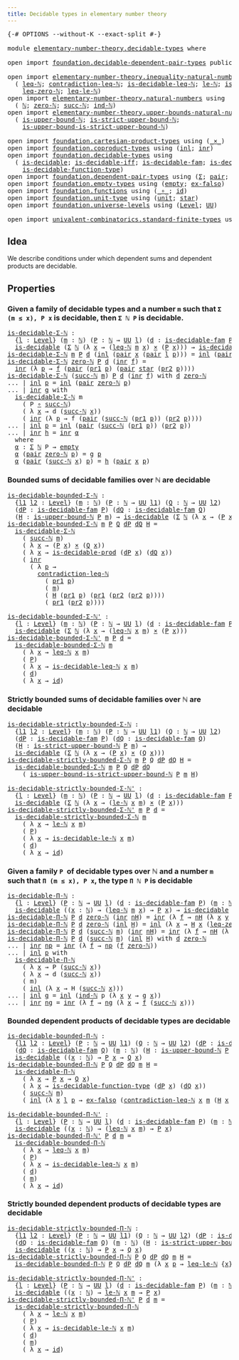 ```yaml
---
title: Decidable types in elementary number theory
---
```


<pre class="Agda"><a id="69" class="Symbol">{-#</a> <a id="73" class="Keyword">OPTIONS</a> <a id="81" class="Pragma">--without-K</a> <a id="93" class="Pragma">--exact-split</a> <a id="107" class="Symbol">#-}</a>

<a id="112" class="Keyword">module</a> <a id="119" href="elementary-number-theory.decidable-types.html" class="Module">elementary-number-theory.decidable-types</a> <a id="160" class="Keyword">where</a>

<a id="167" class="Keyword">open</a> <a id="172" class="Keyword">import</a> <a id="179" href="foundation.decidable-dependent-pair-types.html" class="Module">foundation.decidable-dependent-pair-types</a> <a id="221" class="Keyword">public</a>

<a id="229" class="Keyword">open</a> <a id="234" class="Keyword">import</a> <a id="241" href="elementary-number-theory.inequality-natural-numbers.html" class="Module">elementary-number-theory.inequality-natural-numbers</a> <a id="293" class="Keyword">using</a>
  <a id="301" class="Symbol">(</a> <a id="303" href="elementary-number-theory.inequality-natural-numbers.html#1662" class="Function">leq-ℕ</a><a id="308" class="Symbol">;</a> <a id="310" href="elementary-number-theory.inequality-natural-numbers.html#13013" class="Function">contradiction-leq-ℕ</a><a id="329" class="Symbol">;</a> <a id="331" href="elementary-number-theory.inequality-natural-numbers.html#3271" class="Function">is-decidable-leq-ℕ</a><a id="349" class="Symbol">;</a> <a id="351" href="elementary-number-theory.inequality-natural-numbers.html#2079" class="Function">le-ℕ</a><a id="355" class="Symbol">;</a> <a id="357" href="elementary-number-theory.inequality-natural-numbers.html#12041" class="Function">is-decidable-le-ℕ</a><a id="374" class="Symbol">;</a>
    <a id="380" href="elementary-number-theory.inequality-natural-numbers.html#2294" class="Function">leq-zero-ℕ</a><a id="390" class="Symbol">;</a> <a id="392" href="elementary-number-theory.inequality-natural-numbers.html#13281" class="Function">leq-le-ℕ</a><a id="400" class="Symbol">)</a>
<a id="402" class="Keyword">open</a> <a id="407" class="Keyword">import</a> <a id="414" href="elementary-number-theory.natural-numbers.html" class="Module">elementary-number-theory.natural-numbers</a> <a id="455" class="Keyword">using</a>
  <a id="463" class="Symbol">(</a> <a id="465" href="elementary-number-theory.natural-numbers.html#1548" class="Datatype">ℕ</a><a id="466" class="Symbol">;</a> <a id="468" href="elementary-number-theory.natural-numbers.html#1569" class="InductiveConstructor">zero-ℕ</a><a id="474" class="Symbol">;</a> <a id="476" href="elementary-number-theory.natural-numbers.html#1582" class="InductiveConstructor">succ-ℕ</a><a id="482" class="Symbol">;</a> <a id="484" href="elementary-number-theory.natural-numbers.html#2371" class="Function">ind-ℕ</a><a id="489" class="Symbol">)</a>
<a id="491" class="Keyword">open</a> <a id="496" class="Keyword">import</a> <a id="503" href="elementary-number-theory.upper-bounds-natural-numbers.html" class="Module">elementary-number-theory.upper-bounds-natural-numbers</a> <a id="557" class="Keyword">using</a>
  <a id="565" class="Symbol">(</a> <a id="567" href="elementary-number-theory.upper-bounds-natural-numbers.html#649" class="Function">is-upper-bound-ℕ</a><a id="583" class="Symbol">;</a> <a id="585" href="elementary-number-theory.upper-bounds-natural-numbers.html#801" class="Function">is-strict-upper-bound-ℕ</a><a id="608" class="Symbol">;</a>
    <a id="614" href="elementary-number-theory.upper-bounds-natural-numbers.html#1000" class="Function">is-upper-bound-is-strict-upper-bound-ℕ</a><a id="652" class="Symbol">)</a>

<a id="655" class="Keyword">open</a> <a id="660" class="Keyword">import</a> <a id="667" href="foundation.cartesian-product-types.html" class="Module">foundation.cartesian-product-types</a> <a id="702" class="Keyword">using</a> <a id="708" class="Symbol">(</a><a id="709" href="foundation-core.cartesian-product-types.html#590" class="Function Operator">_×_</a><a id="712" class="Symbol">)</a>
<a id="714" class="Keyword">open</a> <a id="719" class="Keyword">import</a> <a id="726" href="foundation.coproduct-types.html" class="Module">foundation.coproduct-types</a> <a id="753" class="Keyword">using</a> <a id="759" class="Symbol">(</a><a id="760" href="foundation.coproduct-types.html#1249" class="InductiveConstructor">inl</a><a id="763" class="Symbol">;</a> <a id="765" href="foundation.coproduct-types.html#1267" class="InductiveConstructor">inr</a><a id="768" class="Symbol">)</a>
<a id="770" class="Keyword">open</a> <a id="775" class="Keyword">import</a> <a id="782" href="foundation.decidable-types.html" class="Module">foundation.decidable-types</a> <a id="809" class="Keyword">using</a>
  <a id="817" class="Symbol">(</a> <a id="819" href="foundation.decidable-types.html#1915" class="Function">is-decidable</a><a id="831" class="Symbol">;</a> <a id="833" href="foundation.decidable-types.html#5041" class="Function">is-decidable-iff</a><a id="849" class="Symbol">;</a> <a id="851" href="foundation.decidable-types.html#1988" class="Function">is-decidable-fam</a><a id="867" class="Symbol">;</a> <a id="869" href="foundation.decidable-types.html#3314" class="Function">is-decidable-prod</a><a id="886" class="Symbol">;</a>
    <a id="892" href="foundation.decidable-types.html#3975" class="Function">is-decidable-function-type</a><a id="918" class="Symbol">)</a>
<a id="920" class="Keyword">open</a> <a id="925" class="Keyword">import</a> <a id="932" href="foundation.dependent-pair-types.html" class="Module">foundation.dependent-pair-types</a> <a id="964" class="Keyword">using</a> <a id="970" class="Symbol">(</a><a id="971" href="foundation-core.dependent-pair-types.html#515" class="Record">Σ</a><a id="972" class="Symbol">;</a> <a id="974" href="foundation-core.dependent-pair-types.html#588" class="InductiveConstructor">pair</a><a id="978" class="Symbol">;</a> <a id="980" href="foundation-core.dependent-pair-types.html#605" class="Field">pr1</a><a id="983" class="Symbol">;</a> <a id="985" href="foundation-core.dependent-pair-types.html#617" class="Field">pr2</a><a id="988" class="Symbol">)</a>
<a id="990" class="Keyword">open</a> <a id="995" class="Keyword">import</a> <a id="1002" href="foundation.empty-types.html" class="Module">foundation.empty-types</a> <a id="1025" class="Keyword">using</a> <a id="1031" class="Symbol">(</a><a id="1032" href="foundation-core.empty-types.html#1057" class="Datatype">empty</a><a id="1037" class="Symbol">;</a> <a id="1039" href="foundation-core.empty-types.html#1160" class="Function">ex-falso</a><a id="1047" class="Symbol">)</a>
<a id="1049" class="Keyword">open</a> <a id="1054" class="Keyword">import</a> <a id="1061" href="foundation.functions.html" class="Module">foundation.functions</a> <a id="1082" class="Keyword">using</a> <a id="1088" class="Symbol">(</a><a id="1089" href="foundation-core.functions.html#420" class="Function Operator">_∘_</a><a id="1092" class="Symbol">;</a> <a id="1094" href="foundation-core.functions.html#322" class="Function">id</a><a id="1096" class="Symbol">)</a>
<a id="1098" class="Keyword">open</a> <a id="1103" class="Keyword">import</a> <a id="1110" href="foundation.unit-type.html" class="Module">foundation.unit-type</a> <a id="1131" class="Keyword">using</a> <a id="1137" class="Symbol">(</a><a id="1138" href="foundation.unit-type.html#1084" class="Datatype">unit</a><a id="1142" class="Symbol">;</a> <a id="1144" href="foundation.unit-type.html#1108" class="InductiveConstructor">star</a><a id="1148" class="Symbol">)</a>
<a id="1150" class="Keyword">open</a> <a id="1155" class="Keyword">import</a> <a id="1162" href="foundation.universe-levels.html" class="Module">foundation.universe-levels</a> <a id="1189" class="Keyword">using</a> <a id="1195" class="Symbol">(</a><a id="1196" href="Agda.Primitive.html#597" class="Postulate">Level</a><a id="1201" class="Symbol">;</a> <a id="1203" href="foundation-core.universe-levels.html#235" class="Primitive">UU</a><a id="1205" class="Symbol">)</a>

<a id="1208" class="Keyword">open</a> <a id="1213" class="Keyword">import</a> <a id="1220" href="univalent-combinatorics.standard-finite-types.html" class="Module">univalent-combinatorics.standard-finite-types</a> <a id="1266" class="Keyword">using</a> <a id="1272" class="Symbol">(</a><a id="1273" href="univalent-combinatorics.standard-finite-types.html#2392" class="Function">Fin</a><a id="1276" class="Symbol">)</a>
</pre>
## Idea

We describe conditions under which dependent sums and dependent products are decidable.

## Properties

### Given a family of decidable types and a number `m` such that `Σ (m ≤ x), P x` is decidable, then `Σ ℕ P` is decidable.

<pre class="Agda"><a id="is-decidable-Σ-ℕ"></a><a id="1528" href="elementary-number-theory.decidable-types.html#1528" class="Function">is-decidable-Σ-ℕ</a> <a id="1545" class="Symbol">:</a>
  <a id="1549" class="Symbol">{</a><a id="1550" href="elementary-number-theory.decidable-types.html#1550" class="Bound">l</a> <a id="1552" class="Symbol">:</a> <a id="1554" href="Agda.Primitive.html#597" class="Postulate">Level</a><a id="1559" class="Symbol">}</a> <a id="1561" class="Symbol">(</a><a id="1562" href="elementary-number-theory.decidable-types.html#1562" class="Bound">m</a> <a id="1564" class="Symbol">:</a> <a id="1566" href="elementary-number-theory.natural-numbers.html#1548" class="Datatype">ℕ</a><a id="1567" class="Symbol">)</a> <a id="1569" class="Symbol">(</a><a id="1570" href="elementary-number-theory.decidable-types.html#1570" class="Bound">P</a> <a id="1572" class="Symbol">:</a> <a id="1574" href="elementary-number-theory.natural-numbers.html#1548" class="Datatype">ℕ</a> <a id="1576" class="Symbol">→</a> <a id="1578" href="foundation-core.universe-levels.html#235" class="Primitive">UU</a> <a id="1581" href="elementary-number-theory.decidable-types.html#1550" class="Bound">l</a><a id="1582" class="Symbol">)</a> <a id="1584" class="Symbol">(</a><a id="1585" href="elementary-number-theory.decidable-types.html#1585" class="Bound">d</a> <a id="1587" class="Symbol">:</a> <a id="1589" href="foundation.decidable-types.html#1988" class="Function">is-decidable-fam</a> <a id="1606" href="elementary-number-theory.decidable-types.html#1570" class="Bound">P</a><a id="1607" class="Symbol">)</a> <a id="1609" class="Symbol">→</a>
  <a id="1613" href="foundation.decidable-types.html#1915" class="Function">is-decidable</a> <a id="1626" class="Symbol">(</a><a id="1627" href="foundation-core.dependent-pair-types.html#515" class="Record">Σ</a> <a id="1629" href="elementary-number-theory.natural-numbers.html#1548" class="Datatype">ℕ</a> <a id="1631" class="Symbol">(λ</a> <a id="1634" href="elementary-number-theory.decidable-types.html#1634" class="Bound">x</a> <a id="1636" class="Symbol">→</a> <a id="1638" class="Symbol">(</a><a id="1639" href="elementary-number-theory.inequality-natural-numbers.html#1662" class="Function">leq-ℕ</a> <a id="1645" href="elementary-number-theory.decidable-types.html#1562" class="Bound">m</a> <a id="1647" href="elementary-number-theory.decidable-types.html#1634" class="Bound">x</a><a id="1648" class="Symbol">)</a> <a id="1650" href="foundation-core.cartesian-product-types.html#590" class="Function Operator">×</a> <a id="1652" class="Symbol">(</a><a id="1653" href="elementary-number-theory.decidable-types.html#1570" class="Bound">P</a> <a id="1655" href="elementary-number-theory.decidable-types.html#1634" class="Bound">x</a><a id="1656" class="Symbol">)))</a> <a id="1660" class="Symbol">→</a> <a id="1662" href="foundation.decidable-types.html#1915" class="Function">is-decidable</a> <a id="1675" class="Symbol">(</a><a id="1676" href="foundation-core.dependent-pair-types.html#515" class="Record">Σ</a> <a id="1678" href="elementary-number-theory.natural-numbers.html#1548" class="Datatype">ℕ</a> <a id="1680" href="elementary-number-theory.decidable-types.html#1570" class="Bound">P</a><a id="1681" class="Symbol">)</a>
<a id="1683" href="elementary-number-theory.decidable-types.html#1528" class="Function">is-decidable-Σ-ℕ</a> <a id="1700" href="elementary-number-theory.decidable-types.html#1700" class="Bound">m</a> <a id="1702" href="elementary-number-theory.decidable-types.html#1702" class="Bound">P</a> <a id="1704" href="elementary-number-theory.decidable-types.html#1704" class="Bound">d</a> <a id="1706" class="Symbol">(</a><a id="1707" href="foundation.coproduct-types.html#1249" class="InductiveConstructor">inl</a> <a id="1711" class="Symbol">(</a><a id="1712" href="foundation-core.dependent-pair-types.html#588" class="InductiveConstructor">pair</a> <a id="1717" href="elementary-number-theory.decidable-types.html#1717" class="Bound">x</a> <a id="1719" class="Symbol">(</a><a id="1720" href="foundation-core.dependent-pair-types.html#588" class="InductiveConstructor">pair</a> <a id="1725" href="elementary-number-theory.decidable-types.html#1725" class="Bound">l</a> <a id="1727" href="elementary-number-theory.decidable-types.html#1727" class="Bound">p</a><a id="1728" class="Symbol">)))</a> <a id="1732" class="Symbol">=</a> <a id="1734" href="foundation.coproduct-types.html#1249" class="InductiveConstructor">inl</a> <a id="1738" class="Symbol">(</a><a id="1739" href="foundation-core.dependent-pair-types.html#588" class="InductiveConstructor">pair</a> <a id="1744" href="elementary-number-theory.decidable-types.html#1717" class="Bound">x</a> <a id="1746" href="elementary-number-theory.decidable-types.html#1727" class="Bound">p</a><a id="1747" class="Symbol">)</a>
<a id="1749" href="elementary-number-theory.decidable-types.html#1528" class="Function">is-decidable-Σ-ℕ</a> <a id="1766" href="elementary-number-theory.natural-numbers.html#1569" class="InductiveConstructor">zero-ℕ</a> <a id="1773" href="elementary-number-theory.decidable-types.html#1773" class="Bound">P</a> <a id="1775" href="elementary-number-theory.decidable-types.html#1775" class="Bound">d</a> <a id="1777" class="Symbol">(</a><a id="1778" href="foundation.coproduct-types.html#1267" class="InductiveConstructor">inr</a> <a id="1782" href="elementary-number-theory.decidable-types.html#1782" class="Bound">f</a><a id="1783" class="Symbol">)</a> <a id="1785" class="Symbol">=</a>
  <a id="1789" href="foundation.coproduct-types.html#1267" class="InductiveConstructor">inr</a> <a id="1793" class="Symbol">(λ</a> <a id="1796" href="elementary-number-theory.decidable-types.html#1796" class="Bound">p</a> <a id="1798" class="Symbol">→</a> <a id="1800" href="elementary-number-theory.decidable-types.html#1782" class="Bound">f</a> <a id="1802" class="Symbol">(</a><a id="1803" href="foundation-core.dependent-pair-types.html#588" class="InductiveConstructor">pair</a> <a id="1808" class="Symbol">(</a><a id="1809" href="foundation-core.dependent-pair-types.html#605" class="Field">pr1</a> <a id="1813" href="elementary-number-theory.decidable-types.html#1796" class="Bound">p</a><a id="1814" class="Symbol">)</a> <a id="1816" class="Symbol">(</a><a id="1817" href="foundation-core.dependent-pair-types.html#588" class="InductiveConstructor">pair</a> <a id="1822" href="foundation.unit-type.html#1108" class="InductiveConstructor">star</a> <a id="1827" class="Symbol">(</a><a id="1828" href="foundation-core.dependent-pair-types.html#617" class="Field">pr2</a> <a id="1832" href="elementary-number-theory.decidable-types.html#1796" class="Bound">p</a><a id="1833" class="Symbol">))))</a>
<a id="1838" href="elementary-number-theory.decidable-types.html#1528" class="Function">is-decidable-Σ-ℕ</a> <a id="1855" class="Symbol">(</a><a id="1856" href="elementary-number-theory.natural-numbers.html#1582" class="InductiveConstructor">succ-ℕ</a> <a id="1863" href="elementary-number-theory.decidable-types.html#1863" class="Bound">m</a><a id="1864" class="Symbol">)</a> <a id="1866" href="elementary-number-theory.decidable-types.html#1866" class="Bound">P</a> <a id="1868" href="elementary-number-theory.decidable-types.html#1868" class="Bound">d</a> <a id="1870" class="Symbol">(</a><a id="1871" href="foundation.coproduct-types.html#1267" class="InductiveConstructor">inr</a> <a id="1875" href="elementary-number-theory.decidable-types.html#1875" class="Bound">f</a><a id="1876" class="Symbol">)</a> <a id="1878" class="Keyword">with</a> <a id="1883" href="elementary-number-theory.decidable-types.html#1868" class="Bound">d</a> <a id="1885" href="elementary-number-theory.natural-numbers.html#1569" class="InductiveConstructor">zero-ℕ</a>
<a id="1892" class="Symbol">...</a> <a id="1896" class="Symbol">|</a> <a id="1898" href="foundation.coproduct-types.html#1249" class="InductiveConstructor">inl</a> <a id="1902" href="elementary-number-theory.decidable-types.html#1902" class="Bound">p</a> <a id="1904" class="Symbol">=</a> <a id="1906" href="foundation.coproduct-types.html#1249" class="InductiveConstructor">inl</a> <a id="1910" class="Symbol">(</a><a id="1911" href="foundation-core.dependent-pair-types.html#588" class="InductiveConstructor">pair</a> <a id="1916" href="elementary-number-theory.natural-numbers.html#1569" class="InductiveConstructor">zero-ℕ</a> <a id="1923" href="elementary-number-theory.decidable-types.html#1902" class="Bound">p</a><a id="1924" class="Symbol">)</a>
<a id="1926" class="Symbol">...</a> <a id="1930" class="Symbol">|</a> <a id="1932" href="foundation.coproduct-types.html#1267" class="InductiveConstructor">inr</a> <a id="1936" href="elementary-number-theory.decidable-types.html#1936" class="Bound">g</a> <a id="1938" class="Keyword">with</a>
  <a id="1945" href="elementary-number-theory.decidable-types.html#1528" class="Function">is-decidable-Σ-ℕ</a> <a id="1962" class="Bound">m</a>
    <a id="1968" class="Symbol">(</a> <a id="1970" class="Bound">P</a> <a id="1972" href="foundation-core.functions.html#420" class="Function Operator">∘</a> <a id="1974" href="elementary-number-theory.natural-numbers.html#1582" class="InductiveConstructor">succ-ℕ</a><a id="1980" class="Symbol">)</a>
    <a id="1986" class="Symbol">(</a> <a id="1988" class="Symbol">λ</a> <a id="1990" href="elementary-number-theory.decidable-types.html#1990" class="Bound">x</a> <a id="1992" class="Symbol">→</a> <a id="1994" class="Bound">d</a> <a id="1996" class="Symbol">(</a><a id="1997" href="elementary-number-theory.natural-numbers.html#1582" class="InductiveConstructor">succ-ℕ</a> <a id="2004" href="elementary-number-theory.decidable-types.html#1990" class="Bound">x</a><a id="2005" class="Symbol">))</a>
    <a id="2012" class="Symbol">(</a> <a id="2014" href="foundation.coproduct-types.html#1267" class="InductiveConstructor">inr</a> <a id="2018" class="Symbol">(λ</a> <a id="2021" href="elementary-number-theory.decidable-types.html#2021" class="Bound">p</a> <a id="2023" class="Symbol">→</a> <a id="2025" class="Bound">f</a> <a id="2027" class="Symbol">(</a><a id="2028" href="foundation-core.dependent-pair-types.html#588" class="InductiveConstructor">pair</a> <a id="2033" class="Symbol">(</a><a id="2034" href="elementary-number-theory.natural-numbers.html#1582" class="InductiveConstructor">succ-ℕ</a> <a id="2041" class="Symbol">(</a><a id="2042" href="foundation-core.dependent-pair-types.html#605" class="Field">pr1</a> <a id="2046" href="elementary-number-theory.decidable-types.html#2021" class="Bound">p</a><a id="2047" class="Symbol">))</a> <a id="2050" class="Symbol">(</a><a id="2051" href="foundation-core.dependent-pair-types.html#617" class="Field">pr2</a> <a id="2055" href="elementary-number-theory.decidable-types.html#2021" class="Bound">p</a><a id="2056" class="Symbol">))))</a>
<a id="2061" class="Symbol">...</a> <a id="2065" class="Symbol">|</a> <a id="2067" href="foundation.coproduct-types.html#1249" class="InductiveConstructor">inl</a> <a id="2071" href="elementary-number-theory.decidable-types.html#2071" class="Bound">p</a> <a id="2073" class="Symbol">=</a> <a id="2075" href="foundation.coproduct-types.html#1249" class="InductiveConstructor">inl</a> <a id="2079" class="Symbol">(</a><a id="2080" href="foundation-core.dependent-pair-types.html#588" class="InductiveConstructor">pair</a> <a id="2085" class="Symbol">(</a><a id="2086" href="elementary-number-theory.natural-numbers.html#1582" class="InductiveConstructor">succ-ℕ</a> <a id="2093" class="Symbol">(</a><a id="2094" href="foundation-core.dependent-pair-types.html#605" class="Field">pr1</a> <a id="2098" href="elementary-number-theory.decidable-types.html#2071" class="Bound">p</a><a id="2099" class="Symbol">))</a> <a id="2102" class="Symbol">(</a><a id="2103" href="foundation-core.dependent-pair-types.html#617" class="Field">pr2</a> <a id="2107" href="elementary-number-theory.decidable-types.html#2071" class="Bound">p</a><a id="2108" class="Symbol">))</a>
<a id="2111" class="Symbol">...</a> <a id="2115" class="Symbol">|</a> <a id="2117" href="foundation.coproduct-types.html#1267" class="InductiveConstructor">inr</a> <a id="2121" href="elementary-number-theory.decidable-types.html#2121" class="Bound">h</a> <a id="2123" class="Symbol">=</a> <a id="2125" href="foundation.coproduct-types.html#1267" class="InductiveConstructor">inr</a> <a id="2129" href="elementary-number-theory.decidable-types.html#2141" class="Function">α</a>
  <a id="2133" class="Keyword">where</a>
  <a id="2141" href="elementary-number-theory.decidable-types.html#2141" class="Function">α</a> <a id="2143" class="Symbol">:</a> <a id="2145" href="foundation-core.dependent-pair-types.html#515" class="Record">Σ</a> <a id="2147" href="elementary-number-theory.natural-numbers.html#1548" class="Datatype">ℕ</a> <a id="2149" class="Bound">P</a> <a id="2151" class="Symbol">→</a> <a id="2153" href="foundation-core.empty-types.html#1057" class="Datatype">empty</a>
  <a id="2161" href="elementary-number-theory.decidable-types.html#2141" class="Function">α</a> <a id="2163" class="Symbol">(</a><a id="2164" href="foundation-core.dependent-pair-types.html#588" class="InductiveConstructor">pair</a> <a id="2169" href="elementary-number-theory.natural-numbers.html#1569" class="InductiveConstructor">zero-ℕ</a> <a id="2176" href="elementary-number-theory.decidable-types.html#2176" class="Bound">p</a><a id="2177" class="Symbol">)</a> <a id="2179" class="Symbol">=</a> <a id="2181" class="Bound">g</a> <a id="2183" href="elementary-number-theory.decidable-types.html#2176" class="Bound">p</a>
  <a id="2187" href="elementary-number-theory.decidable-types.html#2141" class="Function">α</a> <a id="2189" class="Symbol">(</a><a id="2190" href="foundation-core.dependent-pair-types.html#588" class="InductiveConstructor">pair</a> <a id="2195" class="Symbol">(</a><a id="2196" href="elementary-number-theory.natural-numbers.html#1582" class="InductiveConstructor">succ-ℕ</a> <a id="2203" href="elementary-number-theory.decidable-types.html#2203" class="Bound">x</a><a id="2204" class="Symbol">)</a> <a id="2206" href="elementary-number-theory.decidable-types.html#2206" class="Bound">p</a><a id="2207" class="Symbol">)</a> <a id="2209" class="Symbol">=</a> <a id="2211" href="elementary-number-theory.decidable-types.html#2121" class="Bound">h</a> <a id="2213" class="Symbol">(</a><a id="2214" href="foundation-core.dependent-pair-types.html#588" class="InductiveConstructor">pair</a> <a id="2219" href="elementary-number-theory.decidable-types.html#2203" class="Bound">x</a> <a id="2221" href="elementary-number-theory.decidable-types.html#2206" class="Bound">p</a><a id="2222" class="Symbol">)</a>
</pre>
### Bounded sums of decidable families over ℕ are decidable

<pre class="Agda"><a id="is-decidable-bounded-Σ-ℕ"></a><a id="2298" href="elementary-number-theory.decidable-types.html#2298" class="Function">is-decidable-bounded-Σ-ℕ</a> <a id="2323" class="Symbol">:</a>
  <a id="2327" class="Symbol">{</a><a id="2328" href="elementary-number-theory.decidable-types.html#2328" class="Bound">l1</a> <a id="2331" href="elementary-number-theory.decidable-types.html#2331" class="Bound">l2</a> <a id="2334" class="Symbol">:</a> <a id="2336" href="Agda.Primitive.html#597" class="Postulate">Level</a><a id="2341" class="Symbol">}</a> <a id="2343" class="Symbol">(</a><a id="2344" href="elementary-number-theory.decidable-types.html#2344" class="Bound">m</a> <a id="2346" class="Symbol">:</a> <a id="2348" href="elementary-number-theory.natural-numbers.html#1548" class="Datatype">ℕ</a><a id="2349" class="Symbol">)</a> <a id="2351" class="Symbol">(</a><a id="2352" href="elementary-number-theory.decidable-types.html#2352" class="Bound">P</a> <a id="2354" class="Symbol">:</a> <a id="2356" href="elementary-number-theory.natural-numbers.html#1548" class="Datatype">ℕ</a> <a id="2358" class="Symbol">→</a> <a id="2360" href="foundation-core.universe-levels.html#235" class="Primitive">UU</a> <a id="2363" href="elementary-number-theory.decidable-types.html#2328" class="Bound">l1</a><a id="2365" class="Symbol">)</a> <a id="2367" class="Symbol">(</a><a id="2368" href="elementary-number-theory.decidable-types.html#2368" class="Bound">Q</a> <a id="2370" class="Symbol">:</a> <a id="2372" href="elementary-number-theory.natural-numbers.html#1548" class="Datatype">ℕ</a> <a id="2374" class="Symbol">→</a> <a id="2376" href="foundation-core.universe-levels.html#235" class="Primitive">UU</a> <a id="2379" href="elementary-number-theory.decidable-types.html#2331" class="Bound">l2</a><a id="2381" class="Symbol">)</a>
  <a id="2385" class="Symbol">(</a><a id="2386" href="elementary-number-theory.decidable-types.html#2386" class="Bound">dP</a> <a id="2389" class="Symbol">:</a> <a id="2391" href="foundation.decidable-types.html#1988" class="Function">is-decidable-fam</a> <a id="2408" href="elementary-number-theory.decidable-types.html#2352" class="Bound">P</a><a id="2409" class="Symbol">)</a> <a id="2411" class="Symbol">(</a><a id="2412" href="elementary-number-theory.decidable-types.html#2412" class="Bound">dQ</a> <a id="2415" class="Symbol">:</a> <a id="2417" href="foundation.decidable-types.html#1988" class="Function">is-decidable-fam</a> <a id="2434" href="elementary-number-theory.decidable-types.html#2368" class="Bound">Q</a><a id="2435" class="Symbol">)</a>
  <a id="2439" class="Symbol">(</a><a id="2440" href="elementary-number-theory.decidable-types.html#2440" class="Bound">H</a> <a id="2442" class="Symbol">:</a> <a id="2444" href="elementary-number-theory.upper-bounds-natural-numbers.html#649" class="Function">is-upper-bound-ℕ</a> <a id="2461" href="elementary-number-theory.decidable-types.html#2352" class="Bound">P</a> <a id="2463" href="elementary-number-theory.decidable-types.html#2344" class="Bound">m</a><a id="2464" class="Symbol">)</a> <a id="2466" class="Symbol">→</a> <a id="2468" href="foundation.decidable-types.html#1915" class="Function">is-decidable</a> <a id="2481" class="Symbol">(</a><a id="2482" href="foundation-core.dependent-pair-types.html#515" class="Record">Σ</a> <a id="2484" href="elementary-number-theory.natural-numbers.html#1548" class="Datatype">ℕ</a> <a id="2486" class="Symbol">(λ</a> <a id="2489" href="elementary-number-theory.decidable-types.html#2489" class="Bound">x</a> <a id="2491" class="Symbol">→</a> <a id="2493" class="Symbol">(</a><a id="2494" href="elementary-number-theory.decidable-types.html#2352" class="Bound">P</a> <a id="2496" href="elementary-number-theory.decidable-types.html#2489" class="Bound">x</a><a id="2497" class="Symbol">)</a> <a id="2499" href="foundation-core.cartesian-product-types.html#590" class="Function Operator">×</a> <a id="2501" class="Symbol">(</a><a id="2502" href="elementary-number-theory.decidable-types.html#2368" class="Bound">Q</a> <a id="2504" href="elementary-number-theory.decidable-types.html#2489" class="Bound">x</a><a id="2505" class="Symbol">)))</a>
<a id="2509" href="elementary-number-theory.decidable-types.html#2298" class="Function">is-decidable-bounded-Σ-ℕ</a> <a id="2534" href="elementary-number-theory.decidable-types.html#2534" class="Bound">m</a> <a id="2536" href="elementary-number-theory.decidable-types.html#2536" class="Bound">P</a> <a id="2538" href="elementary-number-theory.decidable-types.html#2538" class="Bound">Q</a> <a id="2540" href="elementary-number-theory.decidable-types.html#2540" class="Bound">dP</a> <a id="2543" href="elementary-number-theory.decidable-types.html#2543" class="Bound">dQ</a> <a id="2546" href="elementary-number-theory.decidable-types.html#2546" class="Bound">H</a> <a id="2548" class="Symbol">=</a>
  <a id="2552" href="elementary-number-theory.decidable-types.html#1528" class="Function">is-decidable-Σ-ℕ</a>
    <a id="2573" class="Symbol">(</a> <a id="2575" href="elementary-number-theory.natural-numbers.html#1582" class="InductiveConstructor">succ-ℕ</a> <a id="2582" href="elementary-number-theory.decidable-types.html#2534" class="Bound">m</a><a id="2583" class="Symbol">)</a>
    <a id="2589" class="Symbol">(</a> <a id="2591" class="Symbol">λ</a> <a id="2593" href="elementary-number-theory.decidable-types.html#2593" class="Bound">x</a> <a id="2595" class="Symbol">→</a> <a id="2597" class="Symbol">(</a><a id="2598" href="elementary-number-theory.decidable-types.html#2536" class="Bound">P</a> <a id="2600" href="elementary-number-theory.decidable-types.html#2593" class="Bound">x</a><a id="2601" class="Symbol">)</a> <a id="2603" href="foundation-core.cartesian-product-types.html#590" class="Function Operator">×</a> <a id="2605" class="Symbol">(</a><a id="2606" href="elementary-number-theory.decidable-types.html#2538" class="Bound">Q</a> <a id="2608" href="elementary-number-theory.decidable-types.html#2593" class="Bound">x</a><a id="2609" class="Symbol">))</a>
    <a id="2616" class="Symbol">(</a> <a id="2618" class="Symbol">λ</a> <a id="2620" href="elementary-number-theory.decidable-types.html#2620" class="Bound">x</a> <a id="2622" class="Symbol">→</a> <a id="2624" href="foundation.decidable-types.html#3314" class="Function">is-decidable-prod</a> <a id="2642" class="Symbol">(</a><a id="2643" href="elementary-number-theory.decidable-types.html#2540" class="Bound">dP</a> <a id="2646" href="elementary-number-theory.decidable-types.html#2620" class="Bound">x</a><a id="2647" class="Symbol">)</a> <a id="2649" class="Symbol">(</a><a id="2650" href="elementary-number-theory.decidable-types.html#2543" class="Bound">dQ</a> <a id="2653" href="elementary-number-theory.decidable-types.html#2620" class="Bound">x</a><a id="2654" class="Symbol">))</a>
    <a id="2661" class="Symbol">(</a> <a id="2663" href="foundation.coproduct-types.html#1267" class="InductiveConstructor">inr</a>
      <a id="2673" class="Symbol">(</a> <a id="2675" class="Symbol">λ</a> <a id="2677" href="elementary-number-theory.decidable-types.html#2677" class="Bound">p</a> <a id="2679" class="Symbol">→</a>
        <a id="2689" href="elementary-number-theory.inequality-natural-numbers.html#13013" class="Function">contradiction-leq-ℕ</a>
          <a id="2719" class="Symbol">(</a> <a id="2721" href="foundation-core.dependent-pair-types.html#605" class="Field">pr1</a> <a id="2725" href="elementary-number-theory.decidable-types.html#2677" class="Bound">p</a><a id="2726" class="Symbol">)</a>
          <a id="2738" class="Symbol">(</a> <a id="2740" href="elementary-number-theory.decidable-types.html#2534" class="Bound">m</a><a id="2741" class="Symbol">)</a>
          <a id="2753" class="Symbol">(</a> <a id="2755" href="elementary-number-theory.decidable-types.html#2546" class="Bound">H</a> <a id="2757" class="Symbol">(</a><a id="2758" href="foundation-core.dependent-pair-types.html#605" class="Field">pr1</a> <a id="2762" href="elementary-number-theory.decidable-types.html#2677" class="Bound">p</a><a id="2763" class="Symbol">)</a> <a id="2765" class="Symbol">(</a><a id="2766" href="foundation-core.dependent-pair-types.html#605" class="Field">pr1</a> <a id="2770" class="Symbol">(</a><a id="2771" href="foundation-core.dependent-pair-types.html#617" class="Field">pr2</a> <a id="2775" class="Symbol">(</a><a id="2776" href="foundation-core.dependent-pair-types.html#617" class="Field">pr2</a> <a id="2780" href="elementary-number-theory.decidable-types.html#2677" class="Bound">p</a><a id="2781" class="Symbol">))))</a>
          <a id="2796" class="Symbol">(</a> <a id="2798" href="foundation-core.dependent-pair-types.html#605" class="Field">pr1</a> <a id="2802" class="Symbol">(</a><a id="2803" href="foundation-core.dependent-pair-types.html#617" class="Field">pr2</a> <a id="2807" href="elementary-number-theory.decidable-types.html#2677" class="Bound">p</a><a id="2808" class="Symbol">))))</a>

<a id="is-decidable-bounded-Σ-ℕ&#39;"></a><a id="2814" href="elementary-number-theory.decidable-types.html#2814" class="Function">is-decidable-bounded-Σ-ℕ&#39;</a> <a id="2840" class="Symbol">:</a>
  <a id="2844" class="Symbol">{</a><a id="2845" href="elementary-number-theory.decidable-types.html#2845" class="Bound">l</a> <a id="2847" class="Symbol">:</a> <a id="2849" href="Agda.Primitive.html#597" class="Postulate">Level</a><a id="2854" class="Symbol">}</a> <a id="2856" class="Symbol">(</a><a id="2857" href="elementary-number-theory.decidable-types.html#2857" class="Bound">m</a> <a id="2859" class="Symbol">:</a> <a id="2861" href="elementary-number-theory.natural-numbers.html#1548" class="Datatype">ℕ</a><a id="2862" class="Symbol">)</a> <a id="2864" class="Symbol">(</a><a id="2865" href="elementary-number-theory.decidable-types.html#2865" class="Bound">P</a> <a id="2867" class="Symbol">:</a> <a id="2869" href="elementary-number-theory.natural-numbers.html#1548" class="Datatype">ℕ</a> <a id="2871" class="Symbol">→</a> <a id="2873" href="foundation-core.universe-levels.html#235" class="Primitive">UU</a> <a id="2876" href="elementary-number-theory.decidable-types.html#2845" class="Bound">l</a><a id="2877" class="Symbol">)</a> <a id="2879" class="Symbol">(</a><a id="2880" href="elementary-number-theory.decidable-types.html#2880" class="Bound">d</a> <a id="2882" class="Symbol">:</a> <a id="2884" href="foundation.decidable-types.html#1988" class="Function">is-decidable-fam</a> <a id="2901" href="elementary-number-theory.decidable-types.html#2865" class="Bound">P</a><a id="2902" class="Symbol">)</a> <a id="2904" class="Symbol">→</a>
  <a id="2908" href="foundation.decidable-types.html#1915" class="Function">is-decidable</a> <a id="2921" class="Symbol">(</a><a id="2922" href="foundation-core.dependent-pair-types.html#515" class="Record">Σ</a> <a id="2924" href="elementary-number-theory.natural-numbers.html#1548" class="Datatype">ℕ</a> <a id="2926" class="Symbol">(λ</a> <a id="2929" href="elementary-number-theory.decidable-types.html#2929" class="Bound">x</a> <a id="2931" class="Symbol">→</a> <a id="2933" class="Symbol">(</a><a id="2934" href="elementary-number-theory.inequality-natural-numbers.html#1662" class="Function">leq-ℕ</a> <a id="2940" href="elementary-number-theory.decidable-types.html#2929" class="Bound">x</a> <a id="2942" href="elementary-number-theory.decidable-types.html#2857" class="Bound">m</a><a id="2943" class="Symbol">)</a> <a id="2945" href="foundation-core.cartesian-product-types.html#590" class="Function Operator">×</a> <a id="2947" class="Symbol">(</a><a id="2948" href="elementary-number-theory.decidable-types.html#2865" class="Bound">P</a> <a id="2950" href="elementary-number-theory.decidable-types.html#2929" class="Bound">x</a><a id="2951" class="Symbol">)))</a>
<a id="2955" href="elementary-number-theory.decidable-types.html#2814" class="Function">is-decidable-bounded-Σ-ℕ&#39;</a> <a id="2981" href="elementary-number-theory.decidable-types.html#2981" class="Bound">m</a> <a id="2983" href="elementary-number-theory.decidable-types.html#2983" class="Bound">P</a> <a id="2985" href="elementary-number-theory.decidable-types.html#2985" class="Bound">d</a> <a id="2987" class="Symbol">=</a>
  <a id="2991" href="elementary-number-theory.decidable-types.html#2298" class="Function">is-decidable-bounded-Σ-ℕ</a> <a id="3016" href="elementary-number-theory.decidable-types.html#2981" class="Bound">m</a>
    <a id="3022" class="Symbol">(</a> <a id="3024" class="Symbol">λ</a> <a id="3026" href="elementary-number-theory.decidable-types.html#3026" class="Bound">x</a> <a id="3028" class="Symbol">→</a> <a id="3030" href="elementary-number-theory.inequality-natural-numbers.html#1662" class="Function">leq-ℕ</a> <a id="3036" href="elementary-number-theory.decidable-types.html#3026" class="Bound">x</a> <a id="3038" href="elementary-number-theory.decidable-types.html#2981" class="Bound">m</a><a id="3039" class="Symbol">)</a>
    <a id="3045" class="Symbol">(</a> <a id="3047" href="elementary-number-theory.decidable-types.html#2983" class="Bound">P</a><a id="3048" class="Symbol">)</a>
    <a id="3054" class="Symbol">(</a> <a id="3056" class="Symbol">λ</a> <a id="3058" href="elementary-number-theory.decidable-types.html#3058" class="Bound">x</a> <a id="3060" class="Symbol">→</a> <a id="3062" href="elementary-number-theory.inequality-natural-numbers.html#3271" class="Function">is-decidable-leq-ℕ</a> <a id="3081" href="elementary-number-theory.decidable-types.html#3058" class="Bound">x</a> <a id="3083" href="elementary-number-theory.decidable-types.html#2981" class="Bound">m</a><a id="3084" class="Symbol">)</a>
    <a id="3090" class="Symbol">(</a> <a id="3092" href="elementary-number-theory.decidable-types.html#2985" class="Bound">d</a><a id="3093" class="Symbol">)</a>
    <a id="3099" class="Symbol">(</a> <a id="3101" class="Symbol">λ</a> <a id="3103" href="elementary-number-theory.decidable-types.html#3103" class="Bound">x</a> <a id="3105" class="Symbol">→</a> <a id="3107" href="foundation-core.functions.html#322" class="Function">id</a><a id="3109" class="Symbol">)</a>
</pre>
### Strictly bounded sums of decidable families over ℕ are decidable

<pre class="Agda"><a id="is-decidable-strictly-bounded-Σ-ℕ"></a><a id="3194" href="elementary-number-theory.decidable-types.html#3194" class="Function">is-decidable-strictly-bounded-Σ-ℕ</a> <a id="3228" class="Symbol">:</a>
  <a id="3232" class="Symbol">{</a><a id="3233" href="elementary-number-theory.decidable-types.html#3233" class="Bound">l1</a> <a id="3236" href="elementary-number-theory.decidable-types.html#3236" class="Bound">l2</a> <a id="3239" class="Symbol">:</a> <a id="3241" href="Agda.Primitive.html#597" class="Postulate">Level</a><a id="3246" class="Symbol">}</a> <a id="3248" class="Symbol">(</a><a id="3249" href="elementary-number-theory.decidable-types.html#3249" class="Bound">m</a> <a id="3251" class="Symbol">:</a> <a id="3253" href="elementary-number-theory.natural-numbers.html#1548" class="Datatype">ℕ</a><a id="3254" class="Symbol">)</a> <a id="3256" class="Symbol">(</a><a id="3257" href="elementary-number-theory.decidable-types.html#3257" class="Bound">P</a> <a id="3259" class="Symbol">:</a> <a id="3261" href="elementary-number-theory.natural-numbers.html#1548" class="Datatype">ℕ</a> <a id="3263" class="Symbol">→</a> <a id="3265" href="foundation-core.universe-levels.html#235" class="Primitive">UU</a> <a id="3268" href="elementary-number-theory.decidable-types.html#3233" class="Bound">l1</a><a id="3270" class="Symbol">)</a> <a id="3272" class="Symbol">(</a><a id="3273" href="elementary-number-theory.decidable-types.html#3273" class="Bound">Q</a> <a id="3275" class="Symbol">:</a> <a id="3277" href="elementary-number-theory.natural-numbers.html#1548" class="Datatype">ℕ</a> <a id="3279" class="Symbol">→</a> <a id="3281" href="foundation-core.universe-levels.html#235" class="Primitive">UU</a> <a id="3284" href="elementary-number-theory.decidable-types.html#3236" class="Bound">l2</a><a id="3286" class="Symbol">)</a>
  <a id="3290" class="Symbol">(</a><a id="3291" href="elementary-number-theory.decidable-types.html#3291" class="Bound">dP</a> <a id="3294" class="Symbol">:</a> <a id="3296" href="foundation.decidable-types.html#1988" class="Function">is-decidable-fam</a> <a id="3313" href="elementary-number-theory.decidable-types.html#3257" class="Bound">P</a><a id="3314" class="Symbol">)</a> <a id="3316" class="Symbol">(</a><a id="3317" href="elementary-number-theory.decidable-types.html#3317" class="Bound">dQ</a> <a id="3320" class="Symbol">:</a> <a id="3322" href="foundation.decidable-types.html#1988" class="Function">is-decidable-fam</a> <a id="3339" href="elementary-number-theory.decidable-types.html#3273" class="Bound">Q</a><a id="3340" class="Symbol">)</a>
  <a id="3344" class="Symbol">(</a><a id="3345" href="elementary-number-theory.decidable-types.html#3345" class="Bound">H</a> <a id="3347" class="Symbol">:</a> <a id="3349" href="elementary-number-theory.upper-bounds-natural-numbers.html#801" class="Function">is-strict-upper-bound-ℕ</a> <a id="3373" href="elementary-number-theory.decidable-types.html#3257" class="Bound">P</a> <a id="3375" href="elementary-number-theory.decidable-types.html#3249" class="Bound">m</a><a id="3376" class="Symbol">)</a> <a id="3378" class="Symbol">→</a>
  <a id="3382" href="foundation.decidable-types.html#1915" class="Function">is-decidable</a> <a id="3395" class="Symbol">(</a><a id="3396" href="foundation-core.dependent-pair-types.html#515" class="Record">Σ</a> <a id="3398" href="elementary-number-theory.natural-numbers.html#1548" class="Datatype">ℕ</a> <a id="3400" class="Symbol">(λ</a> <a id="3403" href="elementary-number-theory.decidable-types.html#3403" class="Bound">x</a> <a id="3405" class="Symbol">→</a> <a id="3407" class="Symbol">(</a><a id="3408" href="elementary-number-theory.decidable-types.html#3257" class="Bound">P</a> <a id="3410" href="elementary-number-theory.decidable-types.html#3403" class="Bound">x</a><a id="3411" class="Symbol">)</a> <a id="3413" href="foundation-core.cartesian-product-types.html#590" class="Function Operator">×</a> <a id="3415" class="Symbol">(</a><a id="3416" href="elementary-number-theory.decidable-types.html#3273" class="Bound">Q</a> <a id="3418" href="elementary-number-theory.decidable-types.html#3403" class="Bound">x</a><a id="3419" class="Symbol">)))</a>
<a id="3423" href="elementary-number-theory.decidable-types.html#3194" class="Function">is-decidable-strictly-bounded-Σ-ℕ</a> <a id="3457" href="elementary-number-theory.decidable-types.html#3457" class="Bound">m</a> <a id="3459" href="elementary-number-theory.decidable-types.html#3459" class="Bound">P</a> <a id="3461" href="elementary-number-theory.decidable-types.html#3461" class="Bound">Q</a> <a id="3463" href="elementary-number-theory.decidable-types.html#3463" class="Bound">dP</a> <a id="3466" href="elementary-number-theory.decidable-types.html#3466" class="Bound">dQ</a> <a id="3469" href="elementary-number-theory.decidable-types.html#3469" class="Bound">H</a> <a id="3471" class="Symbol">=</a>
  <a id="3475" href="elementary-number-theory.decidable-types.html#2298" class="Function">is-decidable-bounded-Σ-ℕ</a> <a id="3500" href="elementary-number-theory.decidable-types.html#3457" class="Bound">m</a> <a id="3502" href="elementary-number-theory.decidable-types.html#3459" class="Bound">P</a> <a id="3504" href="elementary-number-theory.decidable-types.html#3461" class="Bound">Q</a> <a id="3506" href="elementary-number-theory.decidable-types.html#3463" class="Bound">dP</a> <a id="3509" href="elementary-number-theory.decidable-types.html#3466" class="Bound">dQ</a>
    <a id="3516" class="Symbol">(</a> <a id="3518" href="elementary-number-theory.upper-bounds-natural-numbers.html#1000" class="Function">is-upper-bound-is-strict-upper-bound-ℕ</a> <a id="3557" href="elementary-number-theory.decidable-types.html#3459" class="Bound">P</a> <a id="3559" href="elementary-number-theory.decidable-types.html#3457" class="Bound">m</a> <a id="3561" href="elementary-number-theory.decidable-types.html#3469" class="Bound">H</a><a id="3562" class="Symbol">)</a>

<a id="is-decidable-strictly-bounded-Σ-ℕ&#39;"></a><a id="3565" href="elementary-number-theory.decidable-types.html#3565" class="Function">is-decidable-strictly-bounded-Σ-ℕ&#39;</a> <a id="3600" class="Symbol">:</a>
  <a id="3604" class="Symbol">{</a><a id="3605" href="elementary-number-theory.decidable-types.html#3605" class="Bound">l</a> <a id="3607" class="Symbol">:</a> <a id="3609" href="Agda.Primitive.html#597" class="Postulate">Level</a><a id="3614" class="Symbol">}</a> <a id="3616" class="Symbol">(</a><a id="3617" href="elementary-number-theory.decidable-types.html#3617" class="Bound">m</a> <a id="3619" class="Symbol">:</a> <a id="3621" href="elementary-number-theory.natural-numbers.html#1548" class="Datatype">ℕ</a><a id="3622" class="Symbol">)</a> <a id="3624" class="Symbol">(</a><a id="3625" href="elementary-number-theory.decidable-types.html#3625" class="Bound">P</a> <a id="3627" class="Symbol">:</a> <a id="3629" href="elementary-number-theory.natural-numbers.html#1548" class="Datatype">ℕ</a> <a id="3631" class="Symbol">→</a> <a id="3633" href="foundation-core.universe-levels.html#235" class="Primitive">UU</a> <a id="3636" href="elementary-number-theory.decidable-types.html#3605" class="Bound">l</a><a id="3637" class="Symbol">)</a> <a id="3639" class="Symbol">(</a><a id="3640" href="elementary-number-theory.decidable-types.html#3640" class="Bound">d</a> <a id="3642" class="Symbol">:</a> <a id="3644" href="foundation.decidable-types.html#1988" class="Function">is-decidable-fam</a> <a id="3661" href="elementary-number-theory.decidable-types.html#3625" class="Bound">P</a><a id="3662" class="Symbol">)</a> <a id="3664" class="Symbol">→</a>
  <a id="3668" href="foundation.decidable-types.html#1915" class="Function">is-decidable</a> <a id="3681" class="Symbol">(</a><a id="3682" href="foundation-core.dependent-pair-types.html#515" class="Record">Σ</a> <a id="3684" href="elementary-number-theory.natural-numbers.html#1548" class="Datatype">ℕ</a> <a id="3686" class="Symbol">(λ</a> <a id="3689" href="elementary-number-theory.decidable-types.html#3689" class="Bound">x</a> <a id="3691" class="Symbol">→</a> <a id="3693" class="Symbol">(</a><a id="3694" href="elementary-number-theory.inequality-natural-numbers.html#2079" class="Function">le-ℕ</a> <a id="3699" href="elementary-number-theory.decidable-types.html#3689" class="Bound">x</a> <a id="3701" href="elementary-number-theory.decidable-types.html#3617" class="Bound">m</a><a id="3702" class="Symbol">)</a> <a id="3704" href="foundation-core.cartesian-product-types.html#590" class="Function Operator">×</a> <a id="3706" class="Symbol">(</a><a id="3707" href="elementary-number-theory.decidable-types.html#3625" class="Bound">P</a> <a id="3709" href="elementary-number-theory.decidable-types.html#3689" class="Bound">x</a><a id="3710" class="Symbol">)))</a>
<a id="3714" href="elementary-number-theory.decidable-types.html#3565" class="Function">is-decidable-strictly-bounded-Σ-ℕ&#39;</a> <a id="3749" href="elementary-number-theory.decidable-types.html#3749" class="Bound">m</a> <a id="3751" href="elementary-number-theory.decidable-types.html#3751" class="Bound">P</a> <a id="3753" href="elementary-number-theory.decidable-types.html#3753" class="Bound">d</a> <a id="3755" class="Symbol">=</a>
  <a id="3759" href="elementary-number-theory.decidable-types.html#3194" class="Function">is-decidable-strictly-bounded-Σ-ℕ</a> <a id="3793" href="elementary-number-theory.decidable-types.html#3749" class="Bound">m</a>
    <a id="3799" class="Symbol">(</a> <a id="3801" class="Symbol">λ</a> <a id="3803" href="elementary-number-theory.decidable-types.html#3803" class="Bound">x</a> <a id="3805" class="Symbol">→</a> <a id="3807" href="elementary-number-theory.inequality-natural-numbers.html#2079" class="Function">le-ℕ</a> <a id="3812" href="elementary-number-theory.decidable-types.html#3803" class="Bound">x</a> <a id="3814" href="elementary-number-theory.decidable-types.html#3749" class="Bound">m</a><a id="3815" class="Symbol">)</a>
    <a id="3821" class="Symbol">(</a> <a id="3823" href="elementary-number-theory.decidable-types.html#3751" class="Bound">P</a><a id="3824" class="Symbol">)</a>
    <a id="3830" class="Symbol">(</a> <a id="3832" class="Symbol">λ</a> <a id="3834" href="elementary-number-theory.decidable-types.html#3834" class="Bound">x</a> <a id="3836" class="Symbol">→</a> <a id="3838" href="elementary-number-theory.inequality-natural-numbers.html#12041" class="Function">is-decidable-le-ℕ</a> <a id="3856" href="elementary-number-theory.decidable-types.html#3834" class="Bound">x</a> <a id="3858" href="elementary-number-theory.decidable-types.html#3749" class="Bound">m</a><a id="3859" class="Symbol">)</a>
    <a id="3865" class="Symbol">(</a> <a id="3867" href="elementary-number-theory.decidable-types.html#3753" class="Bound">d</a><a id="3868" class="Symbol">)</a>
    <a id="3874" class="Symbol">(</a> <a id="3876" class="Symbol">λ</a> <a id="3878" href="elementary-number-theory.decidable-types.html#3878" class="Bound">x</a> <a id="3880" class="Symbol">→</a> <a id="3882" href="foundation-core.functions.html#322" class="Function">id</a><a id="3884" class="Symbol">)</a>
</pre>
### Given a family `P `of decidable types over ℕ and a number `m` such that `Π (m ≤ x), P x`, the type `Π ℕ P` is decidable

<pre class="Agda"><a id="is-decidable-Π-ℕ"></a><a id="4024" href="elementary-number-theory.decidable-types.html#4024" class="Function">is-decidable-Π-ℕ</a> <a id="4041" class="Symbol">:</a>
  <a id="4045" class="Symbol">{</a><a id="4046" href="elementary-number-theory.decidable-types.html#4046" class="Bound">l</a> <a id="4048" class="Symbol">:</a> <a id="4050" href="Agda.Primitive.html#597" class="Postulate">Level</a><a id="4055" class="Symbol">}</a> <a id="4057" class="Symbol">(</a><a id="4058" href="elementary-number-theory.decidable-types.html#4058" class="Bound">P</a> <a id="4060" class="Symbol">:</a> <a id="4062" href="elementary-number-theory.natural-numbers.html#1548" class="Datatype">ℕ</a> <a id="4064" class="Symbol">→</a> <a id="4066" href="foundation-core.universe-levels.html#235" class="Primitive">UU</a> <a id="4069" href="elementary-number-theory.decidable-types.html#4046" class="Bound">l</a><a id="4070" class="Symbol">)</a> <a id="4072" class="Symbol">(</a><a id="4073" href="elementary-number-theory.decidable-types.html#4073" class="Bound">d</a> <a id="4075" class="Symbol">:</a> <a id="4077" href="foundation.decidable-types.html#1988" class="Function">is-decidable-fam</a> <a id="4094" href="elementary-number-theory.decidable-types.html#4058" class="Bound">P</a><a id="4095" class="Symbol">)</a> <a id="4097" class="Symbol">(</a><a id="4098" href="elementary-number-theory.decidable-types.html#4098" class="Bound">m</a> <a id="4100" class="Symbol">:</a> <a id="4102" href="elementary-number-theory.natural-numbers.html#1548" class="Datatype">ℕ</a><a id="4103" class="Symbol">)</a> <a id="4105" class="Symbol">→</a>
  <a id="4109" href="foundation.decidable-types.html#1915" class="Function">is-decidable</a> <a id="4122" class="Symbol">((</a><a id="4124" href="elementary-number-theory.decidable-types.html#4124" class="Bound">x</a> <a id="4126" class="Symbol">:</a> <a id="4128" href="elementary-number-theory.natural-numbers.html#1548" class="Datatype">ℕ</a><a id="4129" class="Symbol">)</a> <a id="4131" class="Symbol">→</a> <a id="4133" class="Symbol">(</a><a id="4134" href="elementary-number-theory.inequality-natural-numbers.html#1662" class="Function">leq-ℕ</a> <a id="4140" href="elementary-number-theory.decidable-types.html#4098" class="Bound">m</a> <a id="4142" href="elementary-number-theory.decidable-types.html#4124" class="Bound">x</a><a id="4143" class="Symbol">)</a> <a id="4145" class="Symbol">→</a> <a id="4147" href="elementary-number-theory.decidable-types.html#4058" class="Bound">P</a> <a id="4149" href="elementary-number-theory.decidable-types.html#4124" class="Bound">x</a><a id="4150" class="Symbol">)</a> <a id="4152" class="Symbol">→</a> <a id="4154" href="foundation.decidable-types.html#1915" class="Function">is-decidable</a> <a id="4167" class="Symbol">((</a><a id="4169" href="elementary-number-theory.decidable-types.html#4169" class="Bound">x</a> <a id="4171" class="Symbol">:</a> <a id="4173" href="elementary-number-theory.natural-numbers.html#1548" class="Datatype">ℕ</a><a id="4174" class="Symbol">)</a> <a id="4176" class="Symbol">→</a> <a id="4178" href="elementary-number-theory.decidable-types.html#4058" class="Bound">P</a> <a id="4180" href="elementary-number-theory.decidable-types.html#4169" class="Bound">x</a><a id="4181" class="Symbol">)</a>
<a id="4183" href="elementary-number-theory.decidable-types.html#4024" class="Function">is-decidable-Π-ℕ</a> <a id="4200" href="elementary-number-theory.decidable-types.html#4200" class="Bound">P</a> <a id="4202" href="elementary-number-theory.decidable-types.html#4202" class="Bound">d</a> <a id="4204" href="elementary-number-theory.natural-numbers.html#1569" class="InductiveConstructor">zero-ℕ</a> <a id="4211" class="Symbol">(</a><a id="4212" href="foundation.coproduct-types.html#1267" class="InductiveConstructor">inr</a> <a id="4216" href="elementary-number-theory.decidable-types.html#4216" class="Bound">nH</a><a id="4218" class="Symbol">)</a> <a id="4220" class="Symbol">=</a> <a id="4222" href="foundation.coproduct-types.html#1267" class="InductiveConstructor">inr</a> <a id="4226" class="Symbol">(λ</a> <a id="4229" href="elementary-number-theory.decidable-types.html#4229" class="Bound">f</a> <a id="4231" class="Symbol">→</a> <a id="4233" href="elementary-number-theory.decidable-types.html#4216" class="Bound">nH</a> <a id="4236" class="Symbol">(λ</a> <a id="4239" href="elementary-number-theory.decidable-types.html#4239" class="Bound">x</a> <a id="4241" href="elementary-number-theory.decidable-types.html#4241" class="Bound">y</a> <a id="4243" class="Symbol">→</a> <a id="4245" href="elementary-number-theory.decidable-types.html#4229" class="Bound">f</a> <a id="4247" href="elementary-number-theory.decidable-types.html#4239" class="Bound">x</a><a id="4248" class="Symbol">))</a>
<a id="4251" href="elementary-number-theory.decidable-types.html#4024" class="Function">is-decidable-Π-ℕ</a> <a id="4268" href="elementary-number-theory.decidable-types.html#4268" class="Bound">P</a> <a id="4270" href="elementary-number-theory.decidable-types.html#4270" class="Bound">d</a> <a id="4272" href="elementary-number-theory.natural-numbers.html#1569" class="InductiveConstructor">zero-ℕ</a> <a id="4279" class="Symbol">(</a><a id="4280" href="foundation.coproduct-types.html#1249" class="InductiveConstructor">inl</a> <a id="4284" href="elementary-number-theory.decidable-types.html#4284" class="Bound">H</a><a id="4285" class="Symbol">)</a> <a id="4287" class="Symbol">=</a> <a id="4289" href="foundation.coproduct-types.html#1249" class="InductiveConstructor">inl</a> <a id="4293" class="Symbol">(λ</a> <a id="4296" href="elementary-number-theory.decidable-types.html#4296" class="Bound">x</a> <a id="4298" class="Symbol">→</a> <a id="4300" href="elementary-number-theory.decidable-types.html#4284" class="Bound">H</a> <a id="4302" href="elementary-number-theory.decidable-types.html#4296" class="Bound">x</a> <a id="4304" class="Symbol">(</a><a id="4305" href="elementary-number-theory.inequality-natural-numbers.html#2294" class="Function">leq-zero-ℕ</a> <a id="4316" href="elementary-number-theory.decidable-types.html#4296" class="Bound">x</a><a id="4317" class="Symbol">))</a>
<a id="4320" href="elementary-number-theory.decidable-types.html#4024" class="Function">is-decidable-Π-ℕ</a> <a id="4337" href="elementary-number-theory.decidable-types.html#4337" class="Bound">P</a> <a id="4339" href="elementary-number-theory.decidable-types.html#4339" class="Bound">d</a> <a id="4341" class="Symbol">(</a><a id="4342" href="elementary-number-theory.natural-numbers.html#1582" class="InductiveConstructor">succ-ℕ</a> <a id="4349" href="elementary-number-theory.decidable-types.html#4349" class="Bound">m</a><a id="4350" class="Symbol">)</a> <a id="4352" class="Symbol">(</a><a id="4353" href="foundation.coproduct-types.html#1267" class="InductiveConstructor">inr</a> <a id="4357" href="elementary-number-theory.decidable-types.html#4357" class="Bound">nH</a><a id="4359" class="Symbol">)</a> <a id="4361" class="Symbol">=</a> <a id="4363" href="foundation.coproduct-types.html#1267" class="InductiveConstructor">inr</a> <a id="4367" class="Symbol">(λ</a> <a id="4370" href="elementary-number-theory.decidable-types.html#4370" class="Bound">f</a> <a id="4372" class="Symbol">→</a> <a id="4374" href="elementary-number-theory.decidable-types.html#4357" class="Bound">nH</a> <a id="4377" class="Symbol">(λ</a> <a id="4380" href="elementary-number-theory.decidable-types.html#4380" class="Bound">x</a> <a id="4382" href="elementary-number-theory.decidable-types.html#4382" class="Bound">y</a> <a id="4384" class="Symbol">→</a> <a id="4386" href="elementary-number-theory.decidable-types.html#4370" class="Bound">f</a> <a id="4388" href="elementary-number-theory.decidable-types.html#4380" class="Bound">x</a><a id="4389" class="Symbol">))</a>
<a id="4392" href="elementary-number-theory.decidable-types.html#4024" class="Function">is-decidable-Π-ℕ</a> <a id="4409" href="elementary-number-theory.decidable-types.html#4409" class="Bound">P</a> <a id="4411" href="elementary-number-theory.decidable-types.html#4411" class="Bound">d</a> <a id="4413" class="Symbol">(</a><a id="4414" href="elementary-number-theory.natural-numbers.html#1582" class="InductiveConstructor">succ-ℕ</a> <a id="4421" href="elementary-number-theory.decidable-types.html#4421" class="Bound">m</a><a id="4422" class="Symbol">)</a> <a id="4424" class="Symbol">(</a><a id="4425" href="foundation.coproduct-types.html#1249" class="InductiveConstructor">inl</a> <a id="4429" href="elementary-number-theory.decidable-types.html#4429" class="Bound">H</a><a id="4430" class="Symbol">)</a> <a id="4432" class="Keyword">with</a> <a id="4437" href="elementary-number-theory.decidable-types.html#4411" class="Bound">d</a> <a id="4439" href="elementary-number-theory.natural-numbers.html#1569" class="InductiveConstructor">zero-ℕ</a>
<a id="4446" class="Symbol">...</a> <a id="4450" class="Symbol">|</a> <a id="4452" href="foundation.coproduct-types.html#1267" class="InductiveConstructor">inr</a> <a id="4456" href="elementary-number-theory.decidable-types.html#4456" class="Bound">np</a> <a id="4459" class="Symbol">=</a> <a id="4461" href="foundation.coproduct-types.html#1267" class="InductiveConstructor">inr</a> <a id="4465" class="Symbol">(λ</a> <a id="4468" href="elementary-number-theory.decidable-types.html#4468" class="Bound">f</a> <a id="4470" class="Symbol">→</a> <a id="4472" href="elementary-number-theory.decidable-types.html#4456" class="Bound">np</a> <a id="4475" class="Symbol">(</a><a id="4476" href="elementary-number-theory.decidable-types.html#4468" class="Bound">f</a> <a id="4478" href="elementary-number-theory.natural-numbers.html#1569" class="InductiveConstructor">zero-ℕ</a><a id="4484" class="Symbol">))</a>
<a id="4487" class="Symbol">...</a> <a id="4491" class="Symbol">|</a> <a id="4493" href="foundation.coproduct-types.html#1249" class="InductiveConstructor">inl</a> <a id="4497" href="elementary-number-theory.decidable-types.html#4497" class="Bound">p</a> <a id="4499" class="Keyword">with</a>
  <a id="4506" href="elementary-number-theory.decidable-types.html#4024" class="Function">is-decidable-Π-ℕ</a>
    <a id="4527" class="Symbol">(</a> <a id="4529" class="Symbol">λ</a> <a id="4531" href="elementary-number-theory.decidable-types.html#4531" class="Bound">x</a> <a id="4533" class="Symbol">→</a> <a id="4535" class="Bound">P</a> <a id="4537" class="Symbol">(</a><a id="4538" href="elementary-number-theory.natural-numbers.html#1582" class="InductiveConstructor">succ-ℕ</a> <a id="4545" href="elementary-number-theory.decidable-types.html#4531" class="Bound">x</a><a id="4546" class="Symbol">))</a>
    <a id="4553" class="Symbol">(</a> <a id="4555" class="Symbol">λ</a> <a id="4557" href="elementary-number-theory.decidable-types.html#4557" class="Bound">x</a> <a id="4559" class="Symbol">→</a> <a id="4561" class="Bound">d</a> <a id="4563" class="Symbol">(</a><a id="4564" href="elementary-number-theory.natural-numbers.html#1582" class="InductiveConstructor">succ-ℕ</a> <a id="4571" href="elementary-number-theory.decidable-types.html#4557" class="Bound">x</a><a id="4572" class="Symbol">))</a>
    <a id="4579" class="Symbol">(</a> <a id="4581" class="Bound">m</a><a id="4582" class="Symbol">)</a>
    <a id="4588" class="Symbol">(</a> <a id="4590" href="foundation.coproduct-types.html#1249" class="InductiveConstructor">inl</a> <a id="4594" class="Symbol">(λ</a> <a id="4597" href="elementary-number-theory.decidable-types.html#4597" class="Bound">x</a> <a id="4599" class="Symbol">→</a> <a id="4601" class="Bound">H</a> <a id="4603" class="Symbol">(</a><a id="4604" href="elementary-number-theory.natural-numbers.html#1582" class="InductiveConstructor">succ-ℕ</a> <a id="4611" href="elementary-number-theory.decidable-types.html#4597" class="Bound">x</a><a id="4612" class="Symbol">)))</a>
<a id="4616" class="Symbol">...</a> <a id="4620" class="Symbol">|</a> <a id="4622" href="foundation.coproduct-types.html#1249" class="InductiveConstructor">inl</a> <a id="4626" href="elementary-number-theory.decidable-types.html#4626" class="Bound">g</a> <a id="4628" class="Symbol">=</a> <a id="4630" href="foundation.coproduct-types.html#1249" class="InductiveConstructor">inl</a> <a id="4634" class="Symbol">(</a><a id="4635" href="elementary-number-theory.natural-numbers.html#2371" class="Function">ind-ℕ</a> <a id="4641" class="Bound">p</a> <a id="4643" class="Symbol">(λ</a> <a id="4646" href="elementary-number-theory.decidable-types.html#4646" class="Bound">x</a> <a id="4648" href="elementary-number-theory.decidable-types.html#4648" class="Bound">y</a> <a id="4650" class="Symbol">→</a> <a id="4652" href="elementary-number-theory.decidable-types.html#4626" class="Bound">g</a> <a id="4654" href="elementary-number-theory.decidable-types.html#4646" class="Bound">x</a><a id="4655" class="Symbol">))</a>
<a id="4658" class="Symbol">...</a> <a id="4662" class="Symbol">|</a> <a id="4664" href="foundation.coproduct-types.html#1267" class="InductiveConstructor">inr</a> <a id="4668" href="elementary-number-theory.decidable-types.html#4668" class="Bound">ng</a> <a id="4671" class="Symbol">=</a> <a id="4673" href="foundation.coproduct-types.html#1267" class="InductiveConstructor">inr</a> <a id="4677" class="Symbol">(λ</a> <a id="4680" href="elementary-number-theory.decidable-types.html#4680" class="Bound">f</a> <a id="4682" class="Symbol">→</a> <a id="4684" href="elementary-number-theory.decidable-types.html#4668" class="Bound">ng</a> <a id="4687" class="Symbol">(λ</a> <a id="4690" href="elementary-number-theory.decidable-types.html#4690" class="Bound">x</a> <a id="4692" class="Symbol">→</a> <a id="4694" href="elementary-number-theory.decidable-types.html#4680" class="Bound">f</a> <a id="4696" class="Symbol">(</a><a id="4697" href="elementary-number-theory.natural-numbers.html#1582" class="InductiveConstructor">succ-ℕ</a> <a id="4704" href="elementary-number-theory.decidable-types.html#4690" class="Bound">x</a><a id="4705" class="Symbol">)))</a>
</pre>
### Bounded dependent products of decidable types are decidable

<pre class="Agda"><a id="is-decidable-bounded-Π-ℕ"></a><a id="4787" href="elementary-number-theory.decidable-types.html#4787" class="Function">is-decidable-bounded-Π-ℕ</a> <a id="4812" class="Symbol">:</a>
  <a id="4816" class="Symbol">{</a><a id="4817" href="elementary-number-theory.decidable-types.html#4817" class="Bound">l1</a> <a id="4820" href="elementary-number-theory.decidable-types.html#4820" class="Bound">l2</a> <a id="4823" class="Symbol">:</a> <a id="4825" href="Agda.Primitive.html#597" class="Postulate">Level</a><a id="4830" class="Symbol">}</a> <a id="4832" class="Symbol">(</a><a id="4833" href="elementary-number-theory.decidable-types.html#4833" class="Bound">P</a> <a id="4835" class="Symbol">:</a> <a id="4837" href="elementary-number-theory.natural-numbers.html#1548" class="Datatype">ℕ</a> <a id="4839" class="Symbol">→</a> <a id="4841" href="foundation-core.universe-levels.html#235" class="Primitive">UU</a> <a id="4844" href="elementary-number-theory.decidable-types.html#4817" class="Bound">l1</a><a id="4846" class="Symbol">)</a> <a id="4848" class="Symbol">(</a><a id="4849" href="elementary-number-theory.decidable-types.html#4849" class="Bound">Q</a> <a id="4851" class="Symbol">:</a> <a id="4853" href="elementary-number-theory.natural-numbers.html#1548" class="Datatype">ℕ</a> <a id="4855" class="Symbol">→</a> <a id="4857" href="foundation-core.universe-levels.html#235" class="Primitive">UU</a> <a id="4860" href="elementary-number-theory.decidable-types.html#4820" class="Bound">l2</a><a id="4862" class="Symbol">)</a> <a id="4864" class="Symbol">(</a><a id="4865" href="elementary-number-theory.decidable-types.html#4865" class="Bound">dP</a> <a id="4868" class="Symbol">:</a> <a id="4870" href="foundation.decidable-types.html#1988" class="Function">is-decidable-fam</a> <a id="4887" href="elementary-number-theory.decidable-types.html#4833" class="Bound">P</a><a id="4888" class="Symbol">)</a> <a id="4890" class="Symbol">→</a>
  <a id="4894" class="Symbol">(</a><a id="4895" href="elementary-number-theory.decidable-types.html#4895" class="Bound">dQ</a> <a id="4898" class="Symbol">:</a> <a id="4900" href="foundation.decidable-types.html#1988" class="Function">is-decidable-fam</a> <a id="4917" href="elementary-number-theory.decidable-types.html#4849" class="Bound">Q</a><a id="4918" class="Symbol">)</a> <a id="4920" class="Symbol">(</a><a id="4921" href="elementary-number-theory.decidable-types.html#4921" class="Bound">m</a> <a id="4923" class="Symbol">:</a> <a id="4925" href="elementary-number-theory.natural-numbers.html#1548" class="Datatype">ℕ</a><a id="4926" class="Symbol">)</a> <a id="4928" class="Symbol">(</a><a id="4929" href="elementary-number-theory.decidable-types.html#4929" class="Bound">H</a> <a id="4931" class="Symbol">:</a> <a id="4933" href="elementary-number-theory.upper-bounds-natural-numbers.html#649" class="Function">is-upper-bound-ℕ</a> <a id="4950" href="elementary-number-theory.decidable-types.html#4833" class="Bound">P</a> <a id="4952" href="elementary-number-theory.decidable-types.html#4921" class="Bound">m</a><a id="4953" class="Symbol">)</a> <a id="4955" class="Symbol">→</a>
  <a id="4959" href="foundation.decidable-types.html#1915" class="Function">is-decidable</a> <a id="4972" class="Symbol">((</a><a id="4974" href="elementary-number-theory.decidable-types.html#4974" class="Bound">x</a> <a id="4976" class="Symbol">:</a> <a id="4978" href="elementary-number-theory.natural-numbers.html#1548" class="Datatype">ℕ</a><a id="4979" class="Symbol">)</a> <a id="4981" class="Symbol">→</a> <a id="4983" href="elementary-number-theory.decidable-types.html#4833" class="Bound">P</a> <a id="4985" href="elementary-number-theory.decidable-types.html#4974" class="Bound">x</a> <a id="4987" class="Symbol">→</a> <a id="4989" href="elementary-number-theory.decidable-types.html#4849" class="Bound">Q</a> <a id="4991" href="elementary-number-theory.decidable-types.html#4974" class="Bound">x</a><a id="4992" class="Symbol">)</a>
<a id="4994" href="elementary-number-theory.decidable-types.html#4787" class="Function">is-decidable-bounded-Π-ℕ</a> <a id="5019" href="elementary-number-theory.decidable-types.html#5019" class="Bound">P</a> <a id="5021" href="elementary-number-theory.decidable-types.html#5021" class="Bound">Q</a> <a id="5023" href="elementary-number-theory.decidable-types.html#5023" class="Bound">dP</a> <a id="5026" href="elementary-number-theory.decidable-types.html#5026" class="Bound">dQ</a> <a id="5029" href="elementary-number-theory.decidable-types.html#5029" class="Bound">m</a> <a id="5031" href="elementary-number-theory.decidable-types.html#5031" class="Bound">H</a> <a id="5033" class="Symbol">=</a>
  <a id="5037" href="elementary-number-theory.decidable-types.html#4024" class="Function">is-decidable-Π-ℕ</a>
    <a id="5058" class="Symbol">(</a> <a id="5060" class="Symbol">λ</a> <a id="5062" href="elementary-number-theory.decidable-types.html#5062" class="Bound">x</a> <a id="5064" class="Symbol">→</a> <a id="5066" href="elementary-number-theory.decidable-types.html#5019" class="Bound">P</a> <a id="5068" href="elementary-number-theory.decidable-types.html#5062" class="Bound">x</a> <a id="5070" class="Symbol">→</a> <a id="5072" href="elementary-number-theory.decidable-types.html#5021" class="Bound">Q</a> <a id="5074" href="elementary-number-theory.decidable-types.html#5062" class="Bound">x</a><a id="5075" class="Symbol">)</a>
    <a id="5081" class="Symbol">(</a> <a id="5083" class="Symbol">λ</a> <a id="5085" href="elementary-number-theory.decidable-types.html#5085" class="Bound">x</a> <a id="5087" class="Symbol">→</a> <a id="5089" href="foundation.decidable-types.html#3975" class="Function">is-decidable-function-type</a> <a id="5116" class="Symbol">(</a><a id="5117" href="elementary-number-theory.decidable-types.html#5023" class="Bound">dP</a> <a id="5120" href="elementary-number-theory.decidable-types.html#5085" class="Bound">x</a><a id="5121" class="Symbol">)</a> <a id="5123" class="Symbol">(</a><a id="5124" href="elementary-number-theory.decidable-types.html#5026" class="Bound">dQ</a> <a id="5127" href="elementary-number-theory.decidable-types.html#5085" class="Bound">x</a><a id="5128" class="Symbol">))</a>
    <a id="5135" class="Symbol">(</a> <a id="5137" href="elementary-number-theory.natural-numbers.html#1582" class="InductiveConstructor">succ-ℕ</a> <a id="5144" href="elementary-number-theory.decidable-types.html#5029" class="Bound">m</a><a id="5145" class="Symbol">)</a>
    <a id="5151" class="Symbol">(</a> <a id="5153" href="foundation.coproduct-types.html#1249" class="InductiveConstructor">inl</a> <a id="5157" class="Symbol">(λ</a> <a id="5160" href="elementary-number-theory.decidable-types.html#5160" class="Bound">x</a> <a id="5162" href="elementary-number-theory.decidable-types.html#5162" class="Bound">l</a> <a id="5164" href="elementary-number-theory.decidable-types.html#5164" class="Bound">p</a> <a id="5166" class="Symbol">→</a> <a id="5168" href="foundation-core.empty-types.html#1160" class="Function">ex-falso</a> <a id="5177" class="Symbol">(</a><a id="5178" href="elementary-number-theory.inequality-natural-numbers.html#13013" class="Function">contradiction-leq-ℕ</a> <a id="5198" href="elementary-number-theory.decidable-types.html#5160" class="Bound">x</a> <a id="5200" href="elementary-number-theory.decidable-types.html#5029" class="Bound">m</a> <a id="5202" class="Symbol">(</a><a id="5203" href="elementary-number-theory.decidable-types.html#5031" class="Bound">H</a> <a id="5205" href="elementary-number-theory.decidable-types.html#5160" class="Bound">x</a> <a id="5207" href="elementary-number-theory.decidable-types.html#5164" class="Bound">p</a><a id="5208" class="Symbol">)</a> <a id="5210" href="elementary-number-theory.decidable-types.html#5162" class="Bound">l</a><a id="5211" class="Symbol">)))</a>

<a id="is-decidable-bounded-Π-ℕ&#39;"></a><a id="5216" href="elementary-number-theory.decidable-types.html#5216" class="Function">is-decidable-bounded-Π-ℕ&#39;</a> <a id="5242" class="Symbol">:</a>
  <a id="5246" class="Symbol">{</a><a id="5247" href="elementary-number-theory.decidable-types.html#5247" class="Bound">l</a> <a id="5249" class="Symbol">:</a> <a id="5251" href="Agda.Primitive.html#597" class="Postulate">Level</a><a id="5256" class="Symbol">}</a> <a id="5258" class="Symbol">(</a><a id="5259" href="elementary-number-theory.decidable-types.html#5259" class="Bound">P</a> <a id="5261" class="Symbol">:</a> <a id="5263" href="elementary-number-theory.natural-numbers.html#1548" class="Datatype">ℕ</a> <a id="5265" class="Symbol">→</a> <a id="5267" href="foundation-core.universe-levels.html#235" class="Primitive">UU</a> <a id="5270" href="elementary-number-theory.decidable-types.html#5247" class="Bound">l</a><a id="5271" class="Symbol">)</a> <a id="5273" class="Symbol">(</a><a id="5274" href="elementary-number-theory.decidable-types.html#5274" class="Bound">d</a> <a id="5276" class="Symbol">:</a> <a id="5278" href="foundation.decidable-types.html#1988" class="Function">is-decidable-fam</a> <a id="5295" href="elementary-number-theory.decidable-types.html#5259" class="Bound">P</a><a id="5296" class="Symbol">)</a> <a id="5298" class="Symbol">(</a><a id="5299" href="elementary-number-theory.decidable-types.html#5299" class="Bound">m</a> <a id="5301" class="Symbol">:</a> <a id="5303" href="elementary-number-theory.natural-numbers.html#1548" class="Datatype">ℕ</a><a id="5304" class="Symbol">)</a> <a id="5306" class="Symbol">→</a>
  <a id="5310" href="foundation.decidable-types.html#1915" class="Function">is-decidable</a> <a id="5323" class="Symbol">((</a><a id="5325" href="elementary-number-theory.decidable-types.html#5325" class="Bound">x</a> <a id="5327" class="Symbol">:</a> <a id="5329" href="elementary-number-theory.natural-numbers.html#1548" class="Datatype">ℕ</a><a id="5330" class="Symbol">)</a> <a id="5332" class="Symbol">→</a> <a id="5334" class="Symbol">(</a><a id="5335" href="elementary-number-theory.inequality-natural-numbers.html#1662" class="Function">leq-ℕ</a> <a id="5341" href="elementary-number-theory.decidable-types.html#5325" class="Bound">x</a> <a id="5343" href="elementary-number-theory.decidable-types.html#5299" class="Bound">m</a><a id="5344" class="Symbol">)</a> <a id="5346" class="Symbol">→</a> <a id="5348" href="elementary-number-theory.decidable-types.html#5259" class="Bound">P</a> <a id="5350" href="elementary-number-theory.decidable-types.html#5325" class="Bound">x</a><a id="5351" class="Symbol">)</a>
<a id="5353" href="elementary-number-theory.decidable-types.html#5216" class="Function">is-decidable-bounded-Π-ℕ&#39;</a> <a id="5379" href="elementary-number-theory.decidable-types.html#5379" class="Bound">P</a> <a id="5381" href="elementary-number-theory.decidable-types.html#5381" class="Bound">d</a> <a id="5383" href="elementary-number-theory.decidable-types.html#5383" class="Bound">m</a> <a id="5385" class="Symbol">=</a>
  <a id="5389" href="elementary-number-theory.decidable-types.html#4787" class="Function">is-decidable-bounded-Π-ℕ</a>
    <a id="5418" class="Symbol">(</a> <a id="5420" class="Symbol">λ</a> <a id="5422" href="elementary-number-theory.decidable-types.html#5422" class="Bound">x</a> <a id="5424" class="Symbol">→</a> <a id="5426" href="elementary-number-theory.inequality-natural-numbers.html#1662" class="Function">leq-ℕ</a> <a id="5432" href="elementary-number-theory.decidable-types.html#5422" class="Bound">x</a> <a id="5434" href="elementary-number-theory.decidable-types.html#5383" class="Bound">m</a><a id="5435" class="Symbol">)</a>
    <a id="5441" class="Symbol">(</a> <a id="5443" href="elementary-number-theory.decidable-types.html#5379" class="Bound">P</a><a id="5444" class="Symbol">)</a>
    <a id="5450" class="Symbol">(</a> <a id="5452" class="Symbol">λ</a> <a id="5454" href="elementary-number-theory.decidable-types.html#5454" class="Bound">x</a> <a id="5456" class="Symbol">→</a> <a id="5458" href="elementary-number-theory.inequality-natural-numbers.html#3271" class="Function">is-decidable-leq-ℕ</a> <a id="5477" href="elementary-number-theory.decidable-types.html#5454" class="Bound">x</a> <a id="5479" href="elementary-number-theory.decidable-types.html#5383" class="Bound">m</a><a id="5480" class="Symbol">)</a>
    <a id="5486" class="Symbol">(</a> <a id="5488" href="elementary-number-theory.decidable-types.html#5381" class="Bound">d</a><a id="5489" class="Symbol">)</a>
    <a id="5495" class="Symbol">(</a> <a id="5497" href="elementary-number-theory.decidable-types.html#5383" class="Bound">m</a><a id="5498" class="Symbol">)</a>
    <a id="5504" class="Symbol">(</a> <a id="5506" class="Symbol">λ</a> <a id="5508" href="elementary-number-theory.decidable-types.html#5508" class="Bound">x</a> <a id="5510" class="Symbol">→</a> <a id="5512" href="foundation-core.functions.html#322" class="Function">id</a><a id="5514" class="Symbol">)</a>
</pre>
### Strictly bounded dependent products of decidable types are decidable

<pre class="Agda"><a id="is-decidable-strictly-bounded-Π-ℕ"></a><a id="5603" href="elementary-number-theory.decidable-types.html#5603" class="Function">is-decidable-strictly-bounded-Π-ℕ</a> <a id="5637" class="Symbol">:</a>
  <a id="5641" class="Symbol">{</a><a id="5642" href="elementary-number-theory.decidable-types.html#5642" class="Bound">l1</a> <a id="5645" href="elementary-number-theory.decidable-types.html#5645" class="Bound">l2</a> <a id="5648" class="Symbol">:</a> <a id="5650" href="Agda.Primitive.html#597" class="Postulate">Level</a><a id="5655" class="Symbol">}</a> <a id="5657" class="Symbol">(</a><a id="5658" href="elementary-number-theory.decidable-types.html#5658" class="Bound">P</a> <a id="5660" class="Symbol">:</a> <a id="5662" href="elementary-number-theory.natural-numbers.html#1548" class="Datatype">ℕ</a> <a id="5664" class="Symbol">→</a> <a id="5666" href="foundation-core.universe-levels.html#235" class="Primitive">UU</a> <a id="5669" href="elementary-number-theory.decidable-types.html#5642" class="Bound">l1</a><a id="5671" class="Symbol">)</a> <a id="5673" class="Symbol">(</a><a id="5674" href="elementary-number-theory.decidable-types.html#5674" class="Bound">Q</a> <a id="5676" class="Symbol">:</a> <a id="5678" href="elementary-number-theory.natural-numbers.html#1548" class="Datatype">ℕ</a> <a id="5680" class="Symbol">→</a> <a id="5682" href="foundation-core.universe-levels.html#235" class="Primitive">UU</a> <a id="5685" href="elementary-number-theory.decidable-types.html#5645" class="Bound">l2</a><a id="5687" class="Symbol">)</a> <a id="5689" class="Symbol">(</a><a id="5690" href="elementary-number-theory.decidable-types.html#5690" class="Bound">dP</a> <a id="5693" class="Symbol">:</a> <a id="5695" href="foundation.decidable-types.html#1988" class="Function">is-decidable-fam</a> <a id="5712" href="elementary-number-theory.decidable-types.html#5658" class="Bound">P</a><a id="5713" class="Symbol">)</a> <a id="5715" class="Symbol">→</a>
  <a id="5719" class="Symbol">(</a><a id="5720" href="elementary-number-theory.decidable-types.html#5720" class="Bound">dQ</a> <a id="5723" class="Symbol">:</a> <a id="5725" href="foundation.decidable-types.html#1988" class="Function">is-decidable-fam</a> <a id="5742" href="elementary-number-theory.decidable-types.html#5674" class="Bound">Q</a><a id="5743" class="Symbol">)</a> <a id="5745" class="Symbol">(</a><a id="5746" href="elementary-number-theory.decidable-types.html#5746" class="Bound">m</a> <a id="5748" class="Symbol">:</a> <a id="5750" href="elementary-number-theory.natural-numbers.html#1548" class="Datatype">ℕ</a><a id="5751" class="Symbol">)</a> <a id="5753" class="Symbol">(</a><a id="5754" href="elementary-number-theory.decidable-types.html#5754" class="Bound">H</a> <a id="5756" class="Symbol">:</a> <a id="5758" href="elementary-number-theory.upper-bounds-natural-numbers.html#801" class="Function">is-strict-upper-bound-ℕ</a> <a id="5782" href="elementary-number-theory.decidable-types.html#5658" class="Bound">P</a> <a id="5784" href="elementary-number-theory.decidable-types.html#5746" class="Bound">m</a><a id="5785" class="Symbol">)</a> <a id="5787" class="Symbol">→</a>
  <a id="5791" href="foundation.decidable-types.html#1915" class="Function">is-decidable</a> <a id="5804" class="Symbol">((</a><a id="5806" href="elementary-number-theory.decidable-types.html#5806" class="Bound">x</a> <a id="5808" class="Symbol">:</a> <a id="5810" href="elementary-number-theory.natural-numbers.html#1548" class="Datatype">ℕ</a><a id="5811" class="Symbol">)</a> <a id="5813" class="Symbol">→</a> <a id="5815" href="elementary-number-theory.decidable-types.html#5658" class="Bound">P</a> <a id="5817" href="elementary-number-theory.decidable-types.html#5806" class="Bound">x</a> <a id="5819" class="Symbol">→</a> <a id="5821" href="elementary-number-theory.decidable-types.html#5674" class="Bound">Q</a> <a id="5823" href="elementary-number-theory.decidable-types.html#5806" class="Bound">x</a><a id="5824" class="Symbol">)</a>
<a id="5826" href="elementary-number-theory.decidable-types.html#5603" class="Function">is-decidable-strictly-bounded-Π-ℕ</a> <a id="5860" href="elementary-number-theory.decidable-types.html#5860" class="Bound">P</a> <a id="5862" href="elementary-number-theory.decidable-types.html#5862" class="Bound">Q</a> <a id="5864" href="elementary-number-theory.decidable-types.html#5864" class="Bound">dP</a> <a id="5867" href="elementary-number-theory.decidable-types.html#5867" class="Bound">dQ</a> <a id="5870" href="elementary-number-theory.decidable-types.html#5870" class="Bound">m</a> <a id="5872" href="elementary-number-theory.decidable-types.html#5872" class="Bound">H</a> <a id="5874" class="Symbol">=</a>
  <a id="5878" href="elementary-number-theory.decidable-types.html#4787" class="Function">is-decidable-bounded-Π-ℕ</a> <a id="5903" href="elementary-number-theory.decidable-types.html#5860" class="Bound">P</a> <a id="5905" href="elementary-number-theory.decidable-types.html#5862" class="Bound">Q</a> <a id="5907" href="elementary-number-theory.decidable-types.html#5864" class="Bound">dP</a> <a id="5910" href="elementary-number-theory.decidable-types.html#5867" class="Bound">dQ</a> <a id="5913" href="elementary-number-theory.decidable-types.html#5870" class="Bound">m</a> <a id="5915" class="Symbol">(λ</a> <a id="5918" href="elementary-number-theory.decidable-types.html#5918" class="Bound">x</a> <a id="5920" href="elementary-number-theory.decidable-types.html#5920" class="Bound">p</a> <a id="5922" class="Symbol">→</a> <a id="5924" href="elementary-number-theory.inequality-natural-numbers.html#13281" class="Function">leq-le-ℕ</a> <a id="5933" class="Symbol">{</a><a id="5934" href="elementary-number-theory.decidable-types.html#5918" class="Bound">x</a><a id="5935" class="Symbol">}</a> <a id="5937" class="Symbol">{</a><a id="5938" href="elementary-number-theory.decidable-types.html#5870" class="Bound">m</a><a id="5939" class="Symbol">}</a> <a id="5941" class="Symbol">(</a><a id="5942" href="elementary-number-theory.decidable-types.html#5872" class="Bound">H</a> <a id="5944" href="elementary-number-theory.decidable-types.html#5918" class="Bound">x</a> <a id="5946" href="elementary-number-theory.decidable-types.html#5920" class="Bound">p</a><a id="5947" class="Symbol">))</a>

<a id="is-decidable-strictly-bounded-Π-ℕ&#39;"></a><a id="5951" href="elementary-number-theory.decidable-types.html#5951" class="Function">is-decidable-strictly-bounded-Π-ℕ&#39;</a> <a id="5986" class="Symbol">:</a>
  <a id="5990" class="Symbol">{</a><a id="5991" href="elementary-number-theory.decidable-types.html#5991" class="Bound">l</a> <a id="5993" class="Symbol">:</a> <a id="5995" href="Agda.Primitive.html#597" class="Postulate">Level</a><a id="6000" class="Symbol">}</a> <a id="6002" class="Symbol">(</a><a id="6003" href="elementary-number-theory.decidable-types.html#6003" class="Bound">P</a> <a id="6005" class="Symbol">:</a> <a id="6007" href="elementary-number-theory.natural-numbers.html#1548" class="Datatype">ℕ</a> <a id="6009" class="Symbol">→</a> <a id="6011" href="foundation-core.universe-levels.html#235" class="Primitive">UU</a> <a id="6014" href="elementary-number-theory.decidable-types.html#5991" class="Bound">l</a><a id="6015" class="Symbol">)</a> <a id="6017" class="Symbol">(</a><a id="6018" href="elementary-number-theory.decidable-types.html#6018" class="Bound">d</a> <a id="6020" class="Symbol">:</a> <a id="6022" href="foundation.decidable-types.html#1988" class="Function">is-decidable-fam</a> <a id="6039" href="elementary-number-theory.decidable-types.html#6003" class="Bound">P</a><a id="6040" class="Symbol">)</a> <a id="6042" class="Symbol">(</a><a id="6043" href="elementary-number-theory.decidable-types.html#6043" class="Bound">m</a> <a id="6045" class="Symbol">:</a> <a id="6047" href="elementary-number-theory.natural-numbers.html#1548" class="Datatype">ℕ</a><a id="6048" class="Symbol">)</a> <a id="6050" class="Symbol">→</a>
  <a id="6054" href="foundation.decidable-types.html#1915" class="Function">is-decidable</a> <a id="6067" class="Symbol">((</a><a id="6069" href="elementary-number-theory.decidable-types.html#6069" class="Bound">x</a> <a id="6071" class="Symbol">:</a> <a id="6073" href="elementary-number-theory.natural-numbers.html#1548" class="Datatype">ℕ</a><a id="6074" class="Symbol">)</a> <a id="6076" class="Symbol">→</a> <a id="6078" href="elementary-number-theory.inequality-natural-numbers.html#2079" class="Function">le-ℕ</a> <a id="6083" href="elementary-number-theory.decidable-types.html#6069" class="Bound">x</a> <a id="6085" href="elementary-number-theory.decidable-types.html#6043" class="Bound">m</a> <a id="6087" class="Symbol">→</a> <a id="6089" href="elementary-number-theory.decidable-types.html#6003" class="Bound">P</a> <a id="6091" href="elementary-number-theory.decidable-types.html#6069" class="Bound">x</a><a id="6092" class="Symbol">)</a>
<a id="6094" href="elementary-number-theory.decidable-types.html#5951" class="Function">is-decidable-strictly-bounded-Π-ℕ&#39;</a> <a id="6129" href="elementary-number-theory.decidable-types.html#6129" class="Bound">P</a> <a id="6131" href="elementary-number-theory.decidable-types.html#6131" class="Bound">d</a> <a id="6133" href="elementary-number-theory.decidable-types.html#6133" class="Bound">m</a> <a id="6135" class="Symbol">=</a>
  <a id="6139" href="elementary-number-theory.decidable-types.html#5603" class="Function">is-decidable-strictly-bounded-Π-ℕ</a>
    <a id="6177" class="Symbol">(</a> <a id="6179" class="Symbol">λ</a> <a id="6181" href="elementary-number-theory.decidable-types.html#6181" class="Bound">x</a> <a id="6183" class="Symbol">→</a> <a id="6185" href="elementary-number-theory.inequality-natural-numbers.html#2079" class="Function">le-ℕ</a> <a id="6190" href="elementary-number-theory.decidable-types.html#6181" class="Bound">x</a> <a id="6192" href="elementary-number-theory.decidable-types.html#6133" class="Bound">m</a><a id="6193" class="Symbol">)</a>
    <a id="6199" class="Symbol">(</a> <a id="6201" href="elementary-number-theory.decidable-types.html#6129" class="Bound">P</a><a id="6202" class="Symbol">)</a>
    <a id="6208" class="Symbol">(</a> <a id="6210" class="Symbol">λ</a> <a id="6212" href="elementary-number-theory.decidable-types.html#6212" class="Bound">x</a> <a id="6214" class="Symbol">→</a> <a id="6216" href="elementary-number-theory.inequality-natural-numbers.html#12041" class="Function">is-decidable-le-ℕ</a> <a id="6234" href="elementary-number-theory.decidable-types.html#6212" class="Bound">x</a> <a id="6236" href="elementary-number-theory.decidable-types.html#6133" class="Bound">m</a><a id="6237" class="Symbol">)</a>
    <a id="6243" class="Symbol">(</a> <a id="6245" href="elementary-number-theory.decidable-types.html#6131" class="Bound">d</a><a id="6246" class="Symbol">)</a>
    <a id="6252" class="Symbol">(</a> <a id="6254" href="elementary-number-theory.decidable-types.html#6133" class="Bound">m</a><a id="6255" class="Symbol">)</a>
    <a id="6261" class="Symbol">(</a> <a id="6263" class="Symbol">λ</a> <a id="6265" href="elementary-number-theory.decidable-types.html#6265" class="Bound">x</a> <a id="6267" class="Symbol">→</a> <a id="6269" href="foundation-core.functions.html#322" class="Function">id</a><a id="6271" class="Symbol">)</a>
</pre>